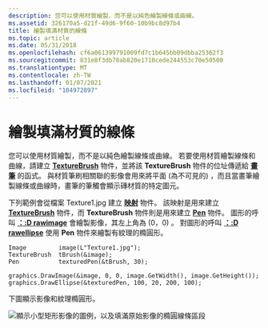 ```yaml
---
description: 您可以使用材質繪製，而不是以純色繪製線條或曲線。
ms.assetid: 326170a5-d21f-49d6-9f60-10b9bc8d97b4
title: 繪製填滿材質的線條
ms.topic: article
ms.date: 05/31/2018
ms.openlocfilehash: cf6a061399791009fd7c1b645bb09dbba25362f3
ms.sourcegitcommit: 831e8f3db78ab820e1710cede244553c70e50500
ms.translationtype: MT
ms.contentlocale: zh-TW
ms.lasthandoff: 01/07/2021
ms.locfileid: "104972897"
---
```

# <a name="drawing-a-line-filled-with-a-texture"></a>繪製填滿材質的線條

您可以使用材質繪製，而不是以純色繪製線條或曲線。 若要使用材質繪製線條和曲線，請建立 [**TextureBrush**](/windows/desktop/api/gdiplusbrush/nl-gdiplusbrush-texturebrush) 物件，並將該 **TextureBrush** 物件的位址傳遞給 [**畫筆**](/windows/desktop/api/gdipluspen/nl-gdipluspen-pen) 的函式。 與材質筆刷相關聯的影像會用來將平面 (為不可見的) ，而且當畫筆繪製線條或曲線時，畫筆的筆觸會顯示磚材質的特定圖元。

下列範例會從檔案 Texture1.jpg 建立 [**映射**](/windows/desktop/api/gdiplusheaders/nl-gdiplusheaders-image) 物件。 該映射是用來建立 [**TextureBrush**](/windows/desktop/api/gdiplusbrush/nl-gdiplusbrush-texturebrush) 物件，而 **TextureBrush** 物件則是用來建立 [**Pen**](/windows/desktop/api/gdipluspen/nl-gdipluspen-pen) 物件。 圖形的呼叫 [**：:D rawimage**](/windows/win32/api/gdiplusgraphics/nf-gdiplusgraphics-graphics-drawimage(inimage_inint_inint_inint_inint)) 會繪製影像，其左上角為 (0，0) 。 對圖形的呼叫 [**：:D rawellipse**](/windows/win32/api/gdiplusgraphics/nf-gdiplusgraphics-graphics-drawellipse(inconstpen_inint_inint_inint_inint)) 使用 **Pen** 物件來繪製有紋理的橢圓形。


```
Image         image(L"Texture1.jpg");
TextureBrush  tBrush(&image);
Pen           texturedPen(&tBrush, 30);

graphics.DrawImage(&image, 0, 0, image.GetWidth(), image.GetHeight());
graphics.DrawEllipse(&texturedPen, 100, 20, 200, 100);
```



下圖顯示影像和紋理橢圓形。

![顯示小型矩形影像的圖例，以及填滿原始影像的橢圓線條區段](images/pens7.png)

 

 
